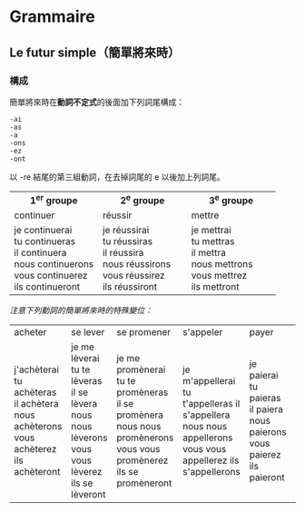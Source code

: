 # Grammaire

## Le futur simple（簡單將來時）

### 構成
簡單將來時在**動詞不定式**的後面加下列詞尾構成：

    -ai
    -as
    -a
    -ons
    -ez
    -ont

以 -re 結尾的第三組動詞，在去掉詞尾的 e 以後加上列詞尾。

<table>
    <tbody>
        <tr>
            <td width="33.3%" align="center">
                <strong>1<sup>er</sup> groupe</strong>
            </td>
            <td width="33.3%" align="center">
                <strong>2<sup>e</sup> groupe</strong>
            </td>
            <td width="33.3%" align="center">
                <strong>3<sup>e</sup> groupe</strong>
            </td>
        </tr>
        <tr>
            <td>continuer</td>
            <td>réussir</td>
            <td>mettre</td>
        </tr>
        <tr>
            <td>
                je continuerai
                <br />
                tu continueras
                <br />
                il continuera
                <br />
                nous continuerons
                <br />
                vous continuerez
                <br />
                ils continueront
            </td>
            <td>
                je réussirai
                <br />
                tu réussiras
                <br />
                il réussira
                <br />
                nous réussirons
                <br />
                vous réussirez
                <br />
                ils réussiront
            </td>
            <td>
                je mettrai
                <br />
                tu mettras
                <br />
                il mettra
                <br />
                nous mettrons
                <br />
                vous mettrez
                <br />
                ils mettront
            </td>
        </tr>
    </tbody>
</table>

*注意下列動詞的簡單將來時的特殊變位：*

<table>
    <tbody>
        <tr>
            <td>acheter</td>
            <td>se lever</td>
            <td>se promener</td>
            <td>s'appeler</td>
            <td>payer</td>
            <td>essayer</td>
            <td>être</td>
        </tr>
        <tr>
            <td>
                j'achèterai
                tu achèteras
                il achètera
                nous achèterons
                vous achèterez
                ils achèteront
            </td>
            <td>
                je me lèverai
                tu te lèveras
                il se lèvera
                nous nous lèverons
                vous vous lèverez
                ils se lèveront
            </td>
            <td>
                je me promènerai
                tu te promèneras
                il se promènera
                nous nous promènerons
                vous vous promènerez
                ils se promèneront
            </td>
            <td>
                je m'appellerai
                tu t'appelleras
                il s'appellera
                nous nous appellerons
                vous vous appellerez
                ils s'appellerons
            </td>
            <td>
                je paierai
                tu paieras
                il paiera
                nous paierons
                vous paierez
                ils paieront
            </td>
            <td>
                j'essaierai
                tu essaieras
                il essaiera
                nous essaierons
                vous essaierez
                ils essaieront
            </td>
            <td>
                je serai
                tu seras
                il sera
                nous serons
                vous serez
                ils seront
            </td>
        </tr>
    </tbody>
</table>